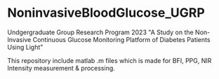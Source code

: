 # NoninvasiveBloodGlucose_UGRP
Undgergraduate Group Research Program 2023 "A Study on the Non-Invasive Continuous Glucose Monitoring Platform of Diabetes Patients Using Light"

This repository include matlab .m files which is made for BFI, PPG, NIR Intensity measurement & processing. 
